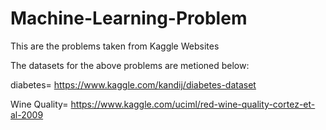# Machine-Learning-Problem

This are the problems taken from Kaggle Websites

The datasets for the above problems are metioned below:

diabetes= https://www.kaggle.com/kandij/diabetes-dataset 

Wine Quality= https://www.kaggle.com/uciml/red-wine-quality-cortez-et-al-2009
